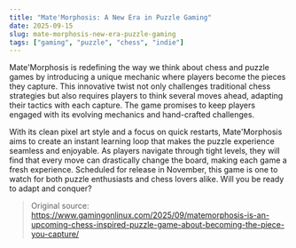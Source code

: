 ```yaml
---
title: "Mate'Morphosis: A New Era in Puzzle Gaming"
date: 2025-09-15
slug: mate-morphosis-new-era-puzzle-gaming
tags: ["gaming", "puzzle", "chess", "indie"]
---
```

Mate'Morphosis is redefining the way we think about chess and puzzle games by introducing a unique mechanic where players become the pieces they capture. This innovative twist not only challenges traditional chess strategies but also requires players to think several moves ahead, adapting their tactics with each capture. The game promises to keep players engaged with its evolving mechanics and hand-crafted challenges.

With its clean pixel art style and a focus on quick restarts, Mate'Morphosis aims to create an instant learning loop that makes the puzzle experience seamless and enjoyable. As players navigate through tight levels, they will find that every move can drastically change the board, making each game a fresh experience. Scheduled for release in November, this game is one to watch for both puzzle enthusiasts and chess lovers alike. Will you be ready to adapt and conquer?

> Original source: https://www.gamingonlinux.com/2025/09/matemorphosis-is-an-upcoming-chess-inspired-puzzle-game-about-becoming-the-piece-you-capture/